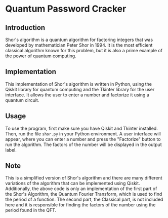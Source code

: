 <h1>Quantum Password Cracker</h1>
<h2>Introduction</h2>
<p>Shor's algorithm is a quantum algorithm for factoring integers that was developed by mathematician Peter Shor in 1994. It is the most efficient classical algorithm known for this problem, but it is also a prime example of the power of quantum computing.</p>
<h2>Implementation</h2>
<p>This implementation of Shor's algorithm is written in Python, using the Qiskit library for quantum computing and the Tkinter library for the user interface. It allows the user to enter a number and factorize it using a quantum circuit.</p>
<h2>Usage</h2>
<p>To use the program, first make sure you have Qiskit and Tkinter installed. Then, run the file <code>shor.py</code> in your Python environment. A user interface will appear, where you can enter a number and press the "Factorize" button to run the algorithm. The factors of the number will be displayed in the output label.</p>
<h2>Note</h2>
<p>This is a simplified version of Shor's algorithm and there are many different variations of the algorithm that can be implemented using Qiskit. Additionally, the above code is only an implementation of the first part of the Shor's Algorithm, the Quantum Fourier Transform, which is used to find the period of a function. The second part, the Classical part, is not included here and it is responsible for finding the factors of the number using the period found in the QFT.</p>



